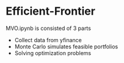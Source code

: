 # Efficient-Frontier
MVO.ipynb is consisted of 3 parts
- Collect data from yfinance
- Monte Carlo simulates feasible portfolios
- Solving optimization problems
